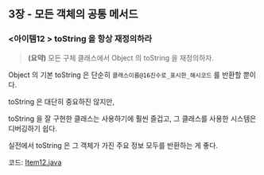 ## 3장 - 모든 객체의 공통 메서드

### <아이템12 > toString 을 항상 재정의하라

> **(요약)** 모든 구체 클래스에서 Object 의 toString 을 재정의하자.

Object 의 기본 toString 은 단순히 `클래스이름@16진수로_표시한_해시코드` 를 반환할 뿐이다.

toString 은 대단히 중요하진 않지만, 

toString 을 잘 구현한 클래스는 사용하기에 훨씬 즐겁고, 그 클래스를 사용한 시스템은 디버깅하기 쉽다.

실전에서 toString 은 그 객체가 가진 주요 정보 모두를 반환하는 게 좋다.

코드: [Item12.java](https://github.com/ziippy/EffectiveJava/blob/master/src/chapter3/item12/Item12.java)




